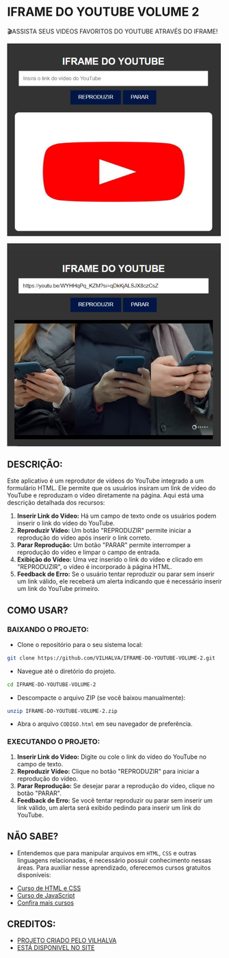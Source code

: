 # IFRAME DO YOUTUBE VOLUME 2
🎬ASSISTA SEUS VIDEOS FAVORITOS DO YOUTUBE ATRAVÉS DO IFRAME!

<img src="./IMAGENS/FOTO_1.png" align="center" width="500"> <br><br>
<img src="./IMAGENS/FOTO_2.png" align="center" width="500"> <br>

## DESCRIÇÃO:
Este aplicativo é um reprodutor de vídeos do YouTube integrado a um formulário HTML. Ele permite que os usuários insiram um link de vídeo do YouTube e reproduzam o vídeo diretamente na página. Aqui está uma descrição detalhada dos recursos:

1. **Inserir Link do Vídeo:** Há um campo de texto onde os usuários podem inserir o link do vídeo do YouTube.
2. **Reproduzir Vídeo:** Um botão "REPRODUZIR" permite iniciar a reprodução do vídeo após inserir o link correto.
3. **Parar Reprodução:** Um botão "PARAR" permite interromper a reprodução do vídeo e limpar o campo de entrada.
4. **Exibição do Vídeo:** Uma vez inserido o link do vídeo e clicado em "REPRODUZIR", o vídeo é incorporado à página HTML.
5. **Feedback de Erro:** Se o usuário tentar reproduzir ou parar sem inserir um link válido, ele receberá um alerta indicando que é necessário inserir um link do YouTube primeiro.

## COMO USAR?
### BAIXANDO O PROJETO:
* Clone o repositório para o seu sistema local:

```bash
git clone https://github.com/VILHALVA/IFRAME-DO-YOUTUBE-VOLUME-2.git
```

* Navegue até o diretório do projeto.

```bash
cd IFRAME-DO-YOUTUBE-VOLUME-2
```

* Descompacte o arquivo ZIP (se você baixou manualmente):

```bash
unzip IFRAME-DO-YOUTUBE-VOLUME-2.zip
```
* Abra o arquivo `CODIGO.html` em seu navegador de preferência.

### EXECUTANDO O PROJETO:
1. **Inserir Link do Vídeo:** Digite ou cole o link do vídeo do YouTube no campo de texto.
2. **Reproduzir Vídeo:** Clique no botão "REPRODUZIR" para iniciar a reprodução do vídeo.
3. **Parar Reprodução:** Se desejar parar a reprodução do vídeo, clique no botão "PARAR".
4. **Feedback de Erro:** Se você tentar reproduzir ou parar sem inserir um link válido, um alerta será exibido pedindo para inserir um link do YouTube.

## NÃO SABE?
- Entendemos que para manipular arquivos em `HTML`, `CSS` e outras linguagens relacionadas, é necessário possuir conhecimento nessas áreas. Para auxiliar nesse aprendizado, oferecemos cursos gratuitos disponíveis:
* [Curso de HTML e CSS](https://github.com/VILHALVA/CURSO-DE-HTML-E-CSS)
* [Curso de JavaScript](https://github.com/VILHALVA/CURSO-DE-JAVASCRIPT)
* [Confira mais cursos](https://github.com/VILHALVA?tab=repositories&q=+topic:CURSO)

## CREDITOS:
- [PROJETO CRIADO PELO VILHALVA](https://github.com/VILHALVA)
- [ESTÁ DISPONIVEL NO SITE](https://vilhalva.github.io/STYLER/STYLER.html)